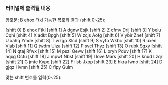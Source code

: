 ### 터미널에 출력될 내용


암호문: B ehox Ftkl
가능한 복호화 결과 (shift 0~25):

[shift 0] B ehox Ftkl
[shift 1] A dgnw Esjk
[shift 2] Z cfmv Drij
[shift 3] Y belu Cqhi
[shift 4] X adkt Bpgh
[shift 5] W zcjs Aofg
[shift 6] V ybir Znef
[shift 7] U xahq Ymde
[shift 8] T wzgp Xlcd
[shift 9] S vyfo Wkbc
[shift 10] R uxen Vjab
[shift 11] Q twdm Uiza
[shift 12] P svcl Thyz
[shift 13] O rubk Sgxy
[shift 14] N qtaj Rfwx
[shift 15] M pszi Qevw
[shift 16] L oryh Pduv
[shift 17] K nqxg Octu
[shift 18] J mpwf Nbst
[shift 19] I love Mars
[shift 20] H knud Lzqr
[shift 21] G jmtc Kypq
[shift 22] F ilsb Jxop
[shift 23] E hkra Iwno
[shift 24] D gjqz Hvmn
[shift 25] C fipy Gulm

맞는 shift 번호를 입력(0~25):